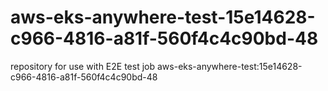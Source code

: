# aws-eks-anywhere-test-15e14628-c966-4816-a81f-560f4c4c90bd-48
repository for use with E2E test job aws-eks-anywhere-test:15e14628-c966-4816-a81f-560f4c4c90bd-48
